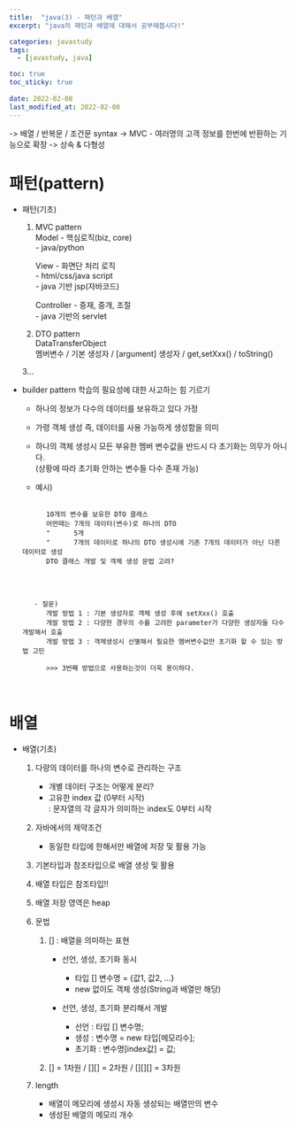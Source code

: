 ```yaml
---
title:  "java(3) - 패턴과 배열"
excerpt: "java의 패턴과 배열에 대해서 공부해봅시다!"

categories: javastudy
tags:
  - [javastudy, java]

toc: true
toc_sticky: true
 
date: 2022-02-08
last_modified_at: 2022-02-08
---
```



-> 배열 / 반복문 / 조건문 syntax
-> MVC
	- 여러명의 고객 정보를 한번에 반환하는 기능으로 확장
-> 상속 & 다형성

# 패턴(pattern)

- 패턴(기초)  
	1. MVC pattern  
		Model - 핵심로직(biz, core)  
			  - java/python  
			    
		View - 화면단 처리 로직  
			 - html/css/java script  
			 - java 기반 jsp(자바코드)  
			   
		Controller - 중재, 중개, 조절  
				   - java 기반의 servlet  
				     
	2. DTO pattern  
		DataTransferObject  
		멤버변수 / 기본 생성자 / [argument] 생성자 / get,setXxx() / toString()  
		  
	3...  
	  
	  
- builder pattern 학습의 필요성에 대한 사고하는 힘 기르기  
	- 하나의 정보가 다수의 데이터를 보유하고 있다 가정  
	- 가령 객체 생성 즉, 데이터를 사용 가능하게 생성함을 의미  
	- 하나의 객체 생성시 모든 부유한 멤버 변수값을 반드시 다 초기화는 의무가 아니다.  
	  (상황에 따라 초기화 안하는 변수들 다수 존재 가능)  
	    
	 - 예시)  
     <pre>
     <code>
	 	10개의 변수를 보유한 DTO 클래스
	 	어떤때는 7개의 데이터(변수)로 하나의 DTO
	 	"	   5개
	 	"	   7개의 데이터로 하나의 DTO 생성시에 기존 7개의 데이터가 아닌 다른 데이터로 생성
	 	DTO 클래스 개발 및 객체 생성 문법 고려? 
	</code>
    </pre>
    
    <pre>
    <code>
	 - 질문)
		개발 방법 1 : 기본 생성자로 객체 생성 후에 setXxx() 호출
		개발 방법 2 : 다양한 경우의 수를 고려한 parameter가 다양한 생성자들 다수 개발해서 호출
		개발 방법 3 : 객체생성시 선별해서 필요한 멤버변수값만 초기화 할 수 있는 방법 고민

		>>> 3번째 방법으로 사용하는것이 더욱 용이하다.
	</code>
    </pre>
  
# 배열
  
- 배열(기초)  
	1. 다량의 데이터를 하나의 변수로 관리하는 구조  
		- 개별 데이터 구조는 어떻게 분리?  
		- 고유한 index 값 (0부터 시작)  
			: 문자열의 각 글자가 의미하는 index도 0부터 시작  
			  
	2. 자바에서의 제약조건  
		- 동일한 타입에 한해서만 배열에 저장 및 활용 가능  
		  
	3. 기본타입과 참조타입으로 배열 생성 및 활용  
	  
	4. 배열 타입은 참조타입!!  
	  
	5. 배열 저장 영역은 heap  
	  
	6. 문법  
		1. [] : 배열을 의미하는 표현  
			- 선언, 생성, 초기화 동시  
				- 타입 [] 변수명 = {값1, 값2, ...}  
				- new 없이도 객체 생성(String과 배열만 해당)  
			  
			- 선언, 생성, 초기화 분리해서 개발  
				- 선언 : 타입 [] 변수명;  
				- 생성 : 변수명 = new 타입[메모리수];  
				- 초기화 : 변수명[index값] = 값;  
		  
		2. [] = 1차원 / [][] = 2차원 / [][][] = 3차원  
	  
	7. length  
		- 배열이 메모리에 생성시 자동 생성되는 배열만의 변수  
		- 생성된 배열의 메모리 개수  
		
